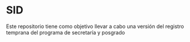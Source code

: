 # SID
Este repositorio tiene como objetivo llevar a cabo una versión del registro temprana del programa de secretaría y posgrado
